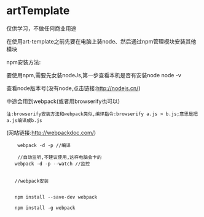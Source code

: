# artTemplate
仅供学习，不做任何商业用途


在使用art-template之前先要在电脑上装node、然后通过npm管理模块安装其他模块
  
  
  npm安装方法:
        
  要使用npm,需要先女装nodeJs,第一步查看本机是否有安装node
        node -v
        
   查看node版本号(没有node,点击链接:http://nodejs.cn/)
        
        
        
  中途会用到webpack(或者用browserify也可以)
  
  
    注:browserify安装方法和webpack类似,编译指令:browserify a.js > b.js;意思是把a.js编译成b.js
  
  (网站链接:http://webpackdoc.com/)
  
  
        webpack -d -p //编译
        
        //自动监听,不建议使用,这样电脑会卡的
       webpack -d -p --watch //监控
       
       
       //webpack安装
       
       
       npm install --save-dev webpack
       
       npm install -g webpack 